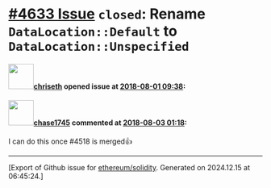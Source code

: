 # [\#4633 Issue](https://github.com/ethereum/solidity/issues/4633) `closed`: Rename `DataLocation::Default` to `DataLocation::Unspecified`

#### <img src="https://avatars.githubusercontent.com/u/9073706?v=4" width="50">[chriseth](https://github.com/chriseth) opened issue at [2018-08-01 09:38](https://github.com/ethereum/solidity/issues/4633):



#### <img src="https://avatars.githubusercontent.com/u/17399486?v=4" width="50">[chase1745](https://github.com/chase1745) commented at [2018-08-03 01:18](https://github.com/ethereum/solidity/issues/4633#issuecomment-410114678):

I can do this once #4518 is merged👍


-------------------------------------------------------------------------------



[Export of Github issue for [ethereum/solidity](https://github.com/ethereum/solidity). Generated on 2024.12.15 at 06:45:24.]
